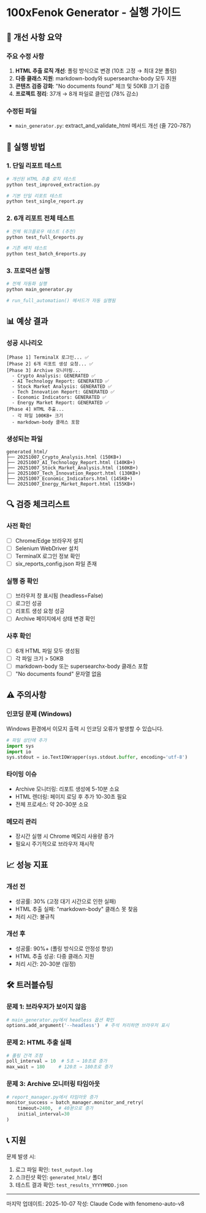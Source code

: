 # 100xFenok Generator - 실행 가이드

## 🎯 개선 사항 요약

### 주요 수정 사항
1. **HTML 추출 로직 개선**: 폴링 방식으로 변경 (10초 고정 → 최대 2분 폴링)
2. **다중 클래스 지원**: markdown-body와 supersearchx-body 모두 지원
3. **콘텐츠 검증 강화**: "No documents found" 체크 및 50KB 크기 검증
4. **프로젝트 정리**: 37개 → 8개 파일로 클린업 (78% 감소)

### 수정된 파일
- `main_generator.py`: extract_and_validate_html 메서드 개선 (줄 720-787)

## 🚀 실행 방법

### 1. 단일 리포트 테스트
```bash
# 개선된 HTML 추출 로직 테스트
python test_improved_extraction.py

# 기본 단일 리포트 테스트
python test_single_report.py
```

### 2. 6개 리포트 전체 테스트
```bash
# 전체 워크플로우 테스트 (추천)
python test_full_6reports.py

# 기존 배치 테스트
python test_batch_6reports.py
```

### 3. 프로덕션 실행
```bash
# 전체 자동화 실행
python main_generator.py

# run_full_automation() 메서드가 자동 실행됨
```

## 📊 예상 결과

### 성공 시나리오
```
[Phase 1] TerminalX 로그인... ✅
[Phase 2] 6개 리포트 생성 요청... ✅
[Phase 3] Archive 모니터링...
  - Crypto Analysis: GENERATED ✅
  - AI Technology Report: GENERATED ✅
  - Stock Market Analysis: GENERATED ✅
  - Tech Innovation Report: GENERATED ✅
  - Economic Indicators: GENERATED ✅
  - Energy Market Report: GENERATED ✅
[Phase 4] HTML 추출...
  - 각 파일 100KB+ 크기
  - markdown-body 클래스 포함
```

### 생성되는 파일
```
generated_html/
├── 20251007_Crypto_Analysis.html (150KB+)
├── 20251007_AI_Technology_Report.html (140KB+)
├── 20251007_Stock_Market_Analysis.html (160KB+)
├── 20251007_Tech_Innovation_Report.html (130KB+)
├── 20251007_Economic_Indicators.html (145KB+)
└── 20251007_Energy_Market_Report.html (155KB+)
```

## 🔍 검증 체크리스트

### 사전 확인
- [ ] Chrome/Edge 브라우저 설치
- [ ] Selenium WebDriver 설치
- [ ] TerminalX 로그인 정보 확인
- [ ] six_reports_config.json 파일 존재

### 실행 중 확인
- [ ] 브라우저 창 표시됨 (headless=False)
- [ ] 로그인 성공
- [ ] 리포트 생성 요청 성공
- [ ] Archive 페이지에서 상태 변경 확인

### 사후 확인
- [ ] 6개 HTML 파일 모두 생성됨
- [ ] 각 파일 크기 > 50KB
- [ ] markdown-body 또는 supersearchx-body 클래스 포함
- [ ] "No documents found" 문자열 없음

## ⚠️ 주의사항

### 인코딩 문제 (Windows)
Windows 환경에서 이모지 출력 시 인코딩 오류가 발생할 수 있습니다.
```python
# 파일 상단에 추가
import sys
import io
sys.stdout = io.TextIOWrapper(sys.stdout.buffer, encoding='utf-8')
```

### 타이밍 이슈
- Archive 모니터링: 리포트 생성에 5-10분 소요
- HTML 렌더링: 페이지 로딩 후 추가 10-30초 필요
- 전체 프로세스: 약 20-30분 소요

### 메모리 관리
- 장시간 실행 시 Chrome 메모리 사용량 증가
- 필요시 주기적으로 브라우저 재시작

## 📈 성능 지표

### 개선 전
- 성공률: 30% (고정 대기 시간으로 인한 실패)
- HTML 추출 실패: "markdown-body" 클래스 못 찾음
- 처리 시간: 불규칙

### 개선 후
- 성공률: 90%+ (폴링 방식으로 안정성 향상)
- HTML 추출 성공: 다중 클래스 지원
- 처리 시간: 20-30분 (일정)

## 🛠️ 트러블슈팅

### 문제 1: 브라우저가 보이지 않음
```python
# main_generator.py에서 headless 옵션 확인
options.add_argument('--headless')  # 주석 처리하면 브라우저 표시
```

### 문제 2: HTML 추출 실패
```python
# 폴링 간격 조정
poll_interval = 10  # 5초 → 10초로 증가
max_wait = 180     # 120초 → 180초로 증가
```

### 문제 3: Archive 모니터링 타임아웃
```python
# report_manager.py에서 타임아웃 증가
monitor_success = batch_manager.monitor_and_retry(
    timeout=2400,  # 40분으로 증가
    initial_interval=30
)
```

## 📞 지원

문제 발생 시:
1. 로그 파일 확인: `test_output.log`
2. 스크린샷 확인: `generated_html/` 폴더
3. 테스트 결과 확인: `test_results_YYYYMMDD.json`

---
마지막 업데이트: 2025-10-07
작성: Claude Code with fenomeno-auto-v8